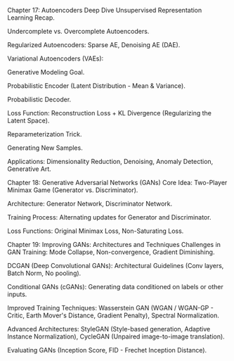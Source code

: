 Chapter 17: Autoencoders Deep Dive
Unsupervised Representation Learning Recap.

Undercomplete vs. Overcomplete Autoencoders.

Regularized Autoencoders: Sparse AE, Denoising AE (DAE).

Variational Autoencoders (VAEs):

Generative Modeling Goal.

Probabilistic Encoder (Latent Distribution - Mean & Variance).

Probabilistic Decoder.

Loss Function: Reconstruction Loss + KL Divergence (Regularizing the Latent Space).

Reparameterization Trick.

Generating New Samples.

Applications: Dimensionality Reduction, Denoising, Anomaly Detection, Generative Art.

Chapter 18: Generative Adversarial Networks (GANs)
Core Idea: Two-Player Minimax Game (Generator vs. Discriminator).

Architecture: Generator Network, Discriminator Network.

Training Process: Alternating updates for Generator and Discriminator.

Loss Functions: Original Minimax Loss, Non-Saturating Loss.

Chapter 19: Improving GANs: Architectures and Techniques
Challenges in GAN Training: Mode Collapse, Non-convergence, Gradient Diminishing.

DCGAN (Deep Convolutional GANs): Architectural Guidelines (Conv layers, Batch Norm, No pooling).

Conditional GANs (cGANs): Generating data conditioned on labels or other inputs.

Improved Training Techniques: Wasserstein GAN (WGAN / WGAN-GP - Critic, Earth Mover's Distance, Gradient Penalty), Spectral Normalization.

Advanced Architectures: StyleGAN (Style-based generation, Adaptive Instance Normalization), CycleGAN (Unpaired image-to-image translation).

Evaluating GANs (Inception Score, FID - Frechet Inception Distance).

